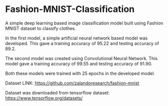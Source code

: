 # Fashion-MNIST-Classification
A simple deep learning based image classification model built using Fashion MNIST dataset to classify clothes.

In the first model, a simple artificial neural network based model was developed. This gave a training accuracy of 95.22 and testing accuracy of 89.2.

The second model was created using Convolutional Neural Network.
This model gave a training accuracy of 99.55 and testing accuracy of 91.90.

Both these models were trained with 25 epochs in the developed model. 

Dataset LINK: https://github.com/zalandoresearch/fashion-mnist

Dataset was downloaded from tensorflow dataset: https://www.tensorflow.org/datasets/
